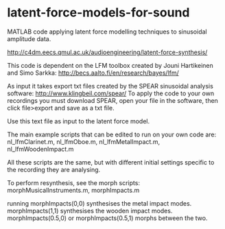 # latent-force-models-for-sound
MATLAB code applying latent force modelling techniques to sinusoidal amplitude data.

http://c4dm.eecs.qmul.ac.uk/audioengineering/latent-force-synthesis/

This code is dependent on the LFM toolbox created by Jouni Hartikeinen and Simo Sarkka: http://becs.aalto.fi/en/research/bayes/lfm/

As input it takes export txt files created by the SPEAR sinusoidal analysis software: http://www.klingbeil.com/spear/
To apply the code to your own recordings you must download SPEAR, open your file in the software, then click file>export and save as a txt file.

Use this text file as input to the latent force model.

The main example scripts that can be edited to run on your own code are:
nl_lfmClarinet.m,
nl_lfmOboe.m,
nl_lfmMetalImpact.m,
nl_lfmWoodenImpact.m


All these scripts are the same, but with different initial settings specific to the recording they are analysing.

To perform resynthesis, see the morph scripts:
morphMusicalInstruments.m,
morphImpacts.m

running morphImpacts(0,0) synthesises the metal impact modes. morphImpacts(1,1) synthesises the wooden impact modes. morphImpacts(0.5,0) or morphImpacts(0.5,1) morphs between the two.
